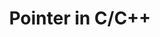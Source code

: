 ---
title:  "Pointer in C/C++"
layout: single

author_profile: false

# right side bar: table of contents
toc: true
toc_sticky: true
toc_label: Contents
toc_icon: "fas fa-utensils"

# left side bar: other contents
sidebar:
    nav: "study-note"

# Choose categories
categories: "분야(Data-Structure, Algorithm, etc...)"

# LaTeX available
use_math: true

# redirect_from:
#   - /위험카테고리이름/파일이름
---